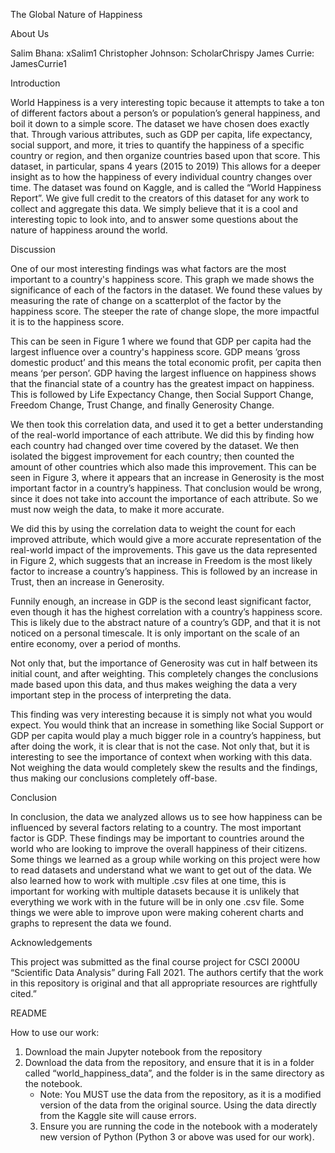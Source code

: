 ﻿The Global Nature of Happiness


About Us


Salim Bhana: xSalim1
Christopher Johnson: ScholarChrispy
James Currie: JamesCurrie1


Introduction


World Happiness is a very interesting topic because it attempts to take a ton of different factors about a person’s or population’s general happiness, and boil it down to a simple score. The dataset we have chosen does exactly that. Through various attributes, such as GDP per capita, life expectancy, social support, and more, it tries to quantify the happiness of a specific country or region, and then organize countries based upon that score. This dataset, in particular, spans 4 years (2015 to 2019) This allows for a deeper insight as to how the happiness of every individual country changes over time. The dataset was found on Kaggle, and is called the “World Happiness Report”. We give full credit to the creators of this dataset for any work to collect and aggregate this data. We simply believe that it is a cool and interesting topic to look into, and to answer some questions about the nature of happiness around the world.


Discussion


One of our most interesting findings was what factors are the most important to a country's happiness score. This graph we made shows the significance of each of the factors in the dataset. We found these values by measuring the rate of change on a scatterplot of the factor by the happiness score. The steeper the rate of change slope, the more impactful it is to the happiness score.         


This can be seen in Figure 1 where we found that GDP per capita had the largest influence over a country's happiness score. GDP means ‘gross domestic product’ and this means the total economic profit, per capita then means ‘per person’. GDP having the largest influence on happiness shows that the financial state of a country has the greatest impact on happiness. This is followed by Life Expectancy Change, then Social Support Change, Freedom Change, Trust Change, and finally Generosity Change.
  

We then took this correlation data, and used it to get a better understanding of the real-world importance of each attribute. We did this by finding how each country had changed over time covered by the dataset. We then isolated the biggest improvement for each country; then counted the amount of other countries which also made this improvement. This can be seen in Figure 3, where it appears that an increase in Generosity is the most important factor in a country’s happiness. That conclusion would be wrong, since it does not take into account the importance of each attribute. So we must now weigh the data, to make it more accurate.  


 We did this by using the correlation data to weight the count for each improved attribute, which would give a more accurate representation of the real-world impact of the improvements. This gave us the data represented in Figure 2, which suggests that an increase in Freedom is the most likely factor to increase a country’s happiness. This is followed by an increase in Trust, then an increase in Generosity.


Funnily enough, an increase in GDP is the second least significant factor, even though it has the highest correlation with a country’s happiness score. This is likely due to the abstract nature of a country’s GDP, and that it is not noticed on a personal timescale. It is only important on the scale of an entire economy, over a period of months.


Not only that, but the importance of Generosity was cut in half between its initial count, and after weighting. This completely changes the conclusions made based upon this data, and thus makes weighing the data a very important step in the process of interpreting the data.


This finding was very interesting because it is simply not what you would expect. You would think that an increase in something like Social Support or GDP per capita would play a much bigger role in a country’s happiness, but after doing the work, it is clear that is not the case. Not only that, but it is interesting to see the importance of context when working with this data. Not weighing the data would completely skew the results and the findings, thus making our conclusions completely off-base.


Conclusion


In conclusion, the data we analyzed allows us to see how happiness can be influenced by several factors relating to a country. The most important factor is GDP. These findings may be important to countries around the world who are looking to improve the overall happiness of their citizens. Some things we learned as a group while working on this project were how to read datasets and understand what we want to get out of the data. We also learned how to work with multiple .csv files at one time, this is important for working with multiple datasets because it is unlikely that everything we work with in the future will be in only one .csv file. Some things we were able to improve upon were making coherent charts and graphs to represent the data we found. 


Acknowledgements


This project was submitted as the final course project for CSCI 2000U “Scientific Data Analysis” during Fall 2021. The authors certify that the work in this repository is original and that all appropriate resources are rightfully cited.”


README


How to use our work:


1. Download the main Jupyter notebook from the repository
2. Download the data from the repository, and ensure that it is in a folder called “world_happiness_data”, and the folder is in the same directory as the notebook.
   * Note: You MUST use the data from the repository, as it is a modified
        version of the data from the original source. Using the data directly
        from the Kaggle site will cause errors.
   3. Ensure you are running the code in the notebook with a moderately new version of Python (Python 3 or above was used for our work).